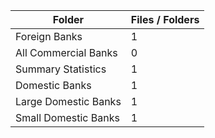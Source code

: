 | Folder               |   Files / Folders |
|----------------------|-------------------|
| Foreign Banks        |                 1 |
| All Commercial Banks |                 0 |
| Summary Statistics   |                 1 |
| Domestic Banks       |                 1 |
| Large Domestic Banks |                 1 |
| Small Domestic Banks |                 1 |